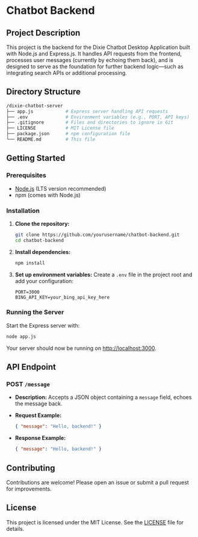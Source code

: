 # Chatbot Backend

## Project Description

This project is the backend for the Dixie Chatbot Desktop Application built with Node.js and Express.js. It handles API requests from the frontend, processes user messages (currently by echoing them back), and is designed to serve as the foundation for further backend logic—such as integrating search APIs or additional processing.

## Directory Structure

```bash
/dixie-chatbot-server
├── app.js            # Express server handling API requests
├── .env              # Environment variables (e.g., PORT, API keys)
├── .gitignore        # Files and directories to ignore in Git
├── LICENSE           # MIT License file
├── package.json      # npm configuration file
└── README.md         # This file
```

## Getting Started

### Prerequisites

- [Node.js](https://nodejs.org/) (LTS version recommended)
- npm (comes with Node.js)

### Installation

1. **Clone the repository:**

   ```bash
   git clone https://github.com/yourusername/chatbot-backend.git
   cd chatbot-backend
   ```

2. **Install dependencies:**

   ```bash
   npm install
   ```

3. **Set up environment variables:**
   Create a `.env` file in the project root and add your configuration:

   ```dotenv
   PORT=3000
   BING_API_KEY=your_bing_api_key_here
   ```

### Running the Server

Start the Express server with:

```bash
node app.js
```

Your server should now be running on [http://localhost:3000](http://localhost:3000).

## API Endpoint

### POST `/message`

- **Description:** Accepts a JSON object containing a `message` field, echoes the message back.
- **Request Example:**

  ```json
  { "message": "Hello, backend!" }
  ```

- **Response Example:**

  ```json
  { "message": "Hello, backend!" }
  ```

## Contributing

Contributions are welcome! Please open an issue or submit a pull request for improvements.

## License

This project is licensed under the MIT License. See the [LICENSE](LICENSE) file for details.
